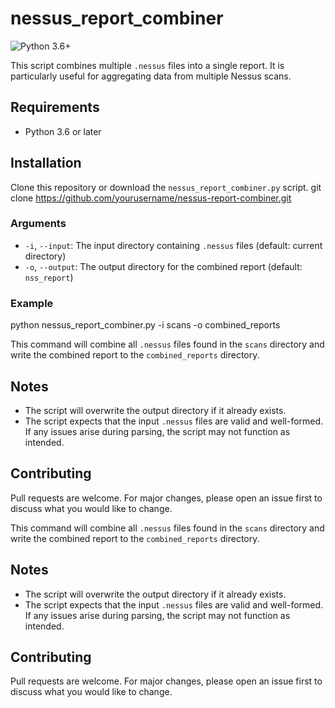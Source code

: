 # nessus_report_combiner

![Python 3.6+](https://img.shields.io/badge/python-3.6%2B-blue)


This script combines multiple `.nessus` files into a single report. It is particularly useful for aggregating data from multiple Nessus scans.

## Requirements

- Python 3.6 or later

## Installation

Clone this repository or download the `nessus_report_combiner.py` script.
git clone https://github.com/yourusername/nessus-report-combiner.git


### Arguments

- `-i`, `--input`: The input directory containing `.nessus` files (default: current directory)
- `-o`, `--output`: The output directory for the combined report (default: `nss_report`)

### Example
python nessus_report_combiner.py -i scans -o combined_reports

This command will combine all `.nessus` files found in the `scans` directory and write the combined report to the `combined_reports` directory.

## Notes

- The script will overwrite the output directory if it already exists.
- The script expects that the input `.nessus` files are valid and well-formed. If any issues arise during parsing, the script may not function as intended.

## Contributing

Pull requests are welcome. For major changes, please open an issue first to discuss what you would like to change.

This command will combine all `.nessus` files found in the `scans` directory and write the combined report to the `combined_reports` directory.

## Notes

- The script will overwrite the output directory if it already exists.
- The script expects that the input `.nessus` files are valid and well-formed. If any issues arise during parsing, the script may not function as intended.

## Contributing

Pull requests are welcome. For major changes, please open an issue first to discuss what you would like to change.

